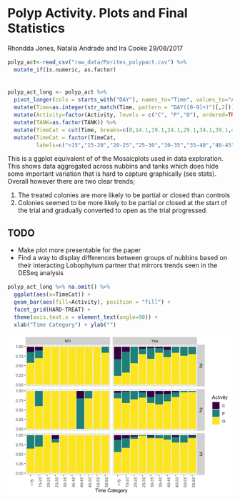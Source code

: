 Polyp Activity. Plots and Final Statistics
================
Rhondda Jones, Natalia Andrade and Ira Cooke
29/08/2017

``` r
polyp_act<-read_csv("raw_data/Porites_polypact.csv") %>% 
  mutate_if(is.numeric, as.factor) 


polyp_act_long <- polyp_act %>% 
  pivot_longer(cols = starts_with("DAY"), names_to="Time", values_to="Activity") %>% 
  mutate(Time=as.integer(str_match(Time, pattern = "DAY([0-9]+)")[,2])) %>% 
  mutate(Activity=factor(Activity, levels = c("C", "P","O"), ordered=TRUE)) %>% 
  mutate(TANK=as.factor(TANK)) %>% 
  mutate(TimeCat = cut(Time, breaks=c(0,14.1,19.1,24.1,29.1,34.1,39.1,44.1,49.1,54.1,60))) %>% 
  mutate(TimeCat = factor(TimeCat,
         labels=c("<15","15-20","20-25","25-30","30-35","35-40","40-45","45-50","50-55","55-60")))
```

This is a ggplot equivalent of of the Mosaicplots used in data
exploration. This shows data aggregated across nubbins and tanks which
does hide some important variation that is hard to capture graphically
(see stats). Overall however there are two clear trends;

1.  The treated colonies are more likely to be partial or closed than
    controls
2.  Colonies seemed to be more likely to be partial or closed at the
    start of the trial and gradually converted to open as the trial
    progressed.

## TODO

  - Make plot more presentable for the paper
  - Find a way to display differences between groups of nubbins based on
    their interacting Lobophytum partner that mirrors trends seen in the
    DESeq analysis

<!-- end list -->

``` r
polyp_act_long %>% na.omit() %>% 
  ggplot(aes(x=TimeCat)) + 
  geom_bar(aes(fill=Activity), position = "fill") +
  facet_grid(HARD~TREAT) + 
  theme(axis.text.x = element_text(angle=90)) + 
  xlab("Time Category") + ylab("")
```

![](04_polyp_activity_files/figure-gfm/unnamed-chunk-2-1.png)<!-- -->
